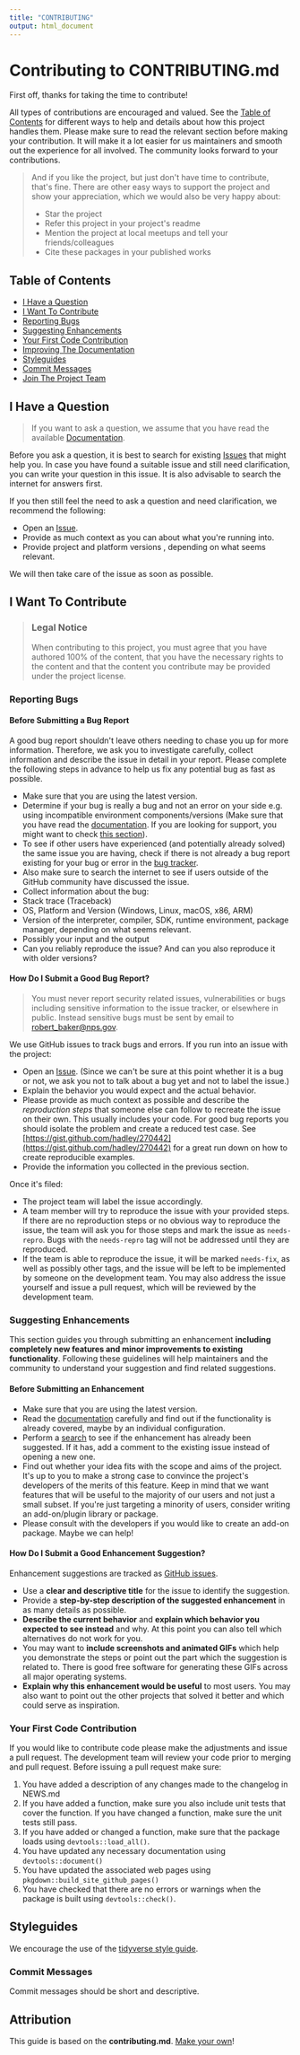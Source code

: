 ```yaml
---
title: "CONTRIBUTING"
output: html_document
---
```


# Contributing to CONTRIBUTING.md

First off, thanks for taking the time to contribute!

All types of contributions are encouraged and valued. See the [Table of Contents](#table-of-contents) for different ways to help and details about how this project handles them. Please make sure to read the relevant section before making your contribution. It will make it a lot easier for us maintainers and smooth out the experience for all involved. The community looks forward to your contributions. 

> And if you like the project, but just don't have time to contribute, that's fine. There are other easy ways to support the project and show your appreciation, which we would also be very happy about:
> - Star the project
> - Refer this project in your project's readme
> - Mention the project at local meetups and tell your friends/colleagues
> - Cite these packages in your published works

## Table of Contents

- [I Have a Question](#i-have-a-question)
- [I Want To Contribute](#i-want-to-contribute)
- [Reporting Bugs](#reporting-bugs)
- [Suggesting Enhancements](#suggesting-enhancements)
- [Your First Code Contribution](#your-first-code-contribution)
- [Improving The Documentation](#improving-the-documentation)
- [Styleguides](#styleguides)
- [Commit Messages](#commit-messages)
- [Join The Project Team](#join-the-project-team)


## I Have a Question

> If you want to ask a question, we assume that you have read the available [Documentation](https://nationalparkservice.github.io/EMLeditor/).

Before you ask a question, it is best to search for existing [Issues](https://github.com/nationalparkservice/EMLeditor/issues) that might help you. In case you have found a suitable issue and still need clarification, you can write your question in this issue. It is also advisable to search the internet for answers first.

If you then still feel the need to ask a question and need clarification, we recommend the following:

- Open an [Issue](https://github.com/nationalparkservice/EMLeditor/issues/new/choose).
- Provide as much context as you can about what you're running into.
- Provide project and platform versions , depending on what seems relevant.

We will then take care of the issue as soon as possible.



## I Want To Contribute

> ### Legal Notice 
> When contributing to this project, you must agree that you have authored 100% of the content, that you have the necessary rights to the content and that the content you contribute may be provided under the project license.

### Reporting Bugs


#### Before Submitting a Bug Report

A good bug report shouldn't leave others needing to chase you up for more information. Therefore, we ask you to investigate carefully, collect information and describe the issue in detail in your report. Please complete the following steps in advance to help us fix any potential bug as fast as possible.

- Make sure that you are using the latest version.
- Determine if your bug is really a bug and not an error on your side e.g. using incompatible environment components/versions (Make sure that you have read the [documentation](https://nationalparkservice.github.io/EMLeditor/). If you are looking for support, you might want to check [this section](#i-have-a-question)).
- To see if other users have experienced (and potentially already solved) the same issue you are having, check if there is not already a bug report existing for your bug or error in the [bug tracker](https://github.com/nationalparkservice/EMLeditor/issues/new/choose).
- Also make sure to search the internet to see if users outside of the GitHub community have discussed the issue.
- Collect information about the bug:
- Stack trace (Traceback)
- OS, Platform and Version (Windows, Linux, macOS, x86, ARM)
- Version of the interpreter, compiler, SDK, runtime environment, package manager, depending on what seems relevant.
- Possibly your input and the output
- Can you reliably reproduce the issue? And can you also reproduce it with older versions?


#### How Do I Submit a Good Bug Report?

> You must never report security related issues, vulnerabilities or bugs including sensitive information to the issue tracker, or elsewhere in public. Instead sensitive bugs must be sent by email to robert_baker@nps.gov.


We use GitHub issues to track bugs and errors. If you run into an issue with the project:

- Open an [Issue](https://github.com/nationalparkservice/EMLeditor/issues/new/choose). (Since we can't be sure at this point whether it is a bug or not, we ask you not to talk about a bug yet and not to label the issue.)
- Explain the behavior you would expect and the actual behavior.
- Please provide as much context as possible and describe the *reproduction steps* that someone else can follow to recreate the issue on their own. This usually includes your code. For good bug reports you should isolate the problem and create a reduced test case. See [https://gist.github.com/hadley/270442](https://gist.github.com/hadley/270442) for a great run down on how to create reproducible examples.
- Provide the information you collected in the previous section.

Once it's filed:

- The project team will label the issue accordingly.
- A team member will try to reproduce the issue with your provided steps. If there are no reproduction steps or no obvious way to reproduce the issue, the team will ask you for those steps and mark the issue as `needs-repro`. Bugs with the `needs-repro` tag will not be addressed until they are reproduced.
- If the team is able to reproduce the issue, it will be marked `needs-fix`, as well as possibly other tags, and the issue will be left to be implemented by someone on the development team. You may also address the issue yourself and issue a pull request, which will be reviewed by the development team.

### Suggesting Enhancements

This section guides you through submitting an enhancement **including completely new features and minor improvements to existing functionality**. Following these guidelines will help maintainers and the community to understand your suggestion and find related suggestions.


#### Before Submitting an Enhancement

- Make sure that you are using the latest version.
- Read the [documentation](https://nationalparkservice.github.io/EMLeditor/) carefully and find out if the functionality is already covered, maybe by an individual configuration.
- Perform a [search](https://github.com/nationalparkservice/EMLeditor/issues) to see if the enhancement has already been suggested. If it has, add a comment to the existing issue instead of opening a new one.
- Find out whether your idea fits with the scope and aims of the project. It's up to you to make a strong case to convince the project's developers of the merits of this feature. Keep in mind that we want features that will be useful to the majority of our users and not just a small subset. If you're just targeting a minority of users, consider writing an add-on/plugin library or package.
- Please consult with the developers if you would like to create an add-on package. Maybe we can help!


#### How Do I Submit a Good Enhancement Suggestion?

Enhancement suggestions are tracked as [GitHub issues](https://github.com/nationalparkservice/EMLeditor/issues).

- Use a **clear and descriptive title** for the issue to identify the suggestion.
- Provide a **step-by-step description of the suggested enhancement** in as many details as possible.
- **Describe the current behavior** and **explain which behavior you expected to see instead** and why. At this point you can also tell which alternatives do not work for you.
- You may want to **include screenshots and animated GIFs** which help you demonstrate the steps or point out the part which the suggestion is related to. There is good free software for generating these GIFs across all major operating systems.
- **Explain why this enhancement would be useful** to most users. You may also want to point out the other projects that solved it better and which could serve as inspiration.

### Your First Code Contribution
If you would like to contribute code please make the adjustments and issue a pull request. The development team will review your code prior to merging and pull request. Before issuing a pull request make sure:
1) You have added a description of any changes made to the changelog in NEWS.md
2) If you have added a function, make sure you also include unit tests that cover the function. If you have changed a function, make sure the unit tests still pass.
3) If you have added or changed a function, make sure that the package loads using `devtools::load_all()`.
2) You have updated any necessary documentation using `devtools::document()` 
3) You have updated the associated web pages using `pkgdown::build_site_github_pages()` 
4) You have checked that there are no errors or warnings when the package is built using `devtools::check()`.

## Styleguides
We encourage the use of the [tidyverse style guide](https://style.tidyverse.org/).

### Commit Messages
Commit messages should be short and descriptive.


## Attribution
This guide is based on the **contributing.md**. [Make your own](https://contributing.md/)!
